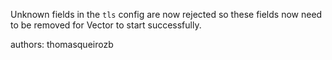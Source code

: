 Unknown fields in the `tls` config are now rejected so these fields now need to be removed for Vector to start successfully.

authors: thomasqueirozb
